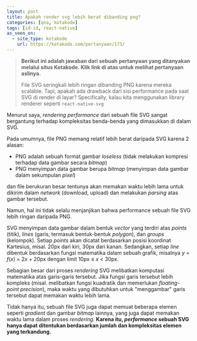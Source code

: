 ```yaml
---
layout: post
title: Apakah render svg lebih berat dibanding png?
categories: [qna, kotakode]
tags: [id-id, react-native]
as_seen_on:
  - site_type: kotakode
    url: https://kotakode.com/pertanyaan/173/
---
```

> **Berikut ini adalah jawaban dari sebuah pertanyaan yang ditanyakan melalui situs Kotakode. Klik link di atas untuk melihat pertanyaan aslinya.**
> 
> File SVG seringkali lebih ringan dibanding PNG karena mereka scalable.
> Tapi, apakah ada drawback dari sisi performance pada saat SVG di render di layar? Specifically, kalau kita menggunakan library renderer seperti `react-native-svg`

Menurut saya, *rendering performance* dari sebuah file SVG sangat bergantung terhadap kompleksitas benda-benda yang dimasukkan di dalam SVG.

Pada umumnya, file PNG memang relatif lebih berat daripada SVG karena 2 alasan:

- PNG adalah sebuah format gambar *loseless* (tidak melakukan kompresi terhadap data gambar secara *bitmap*)
- PNG menyimpan data gambar berupa *bitmap* (menyimpan data gambar dalam sekumpulan *pixel*)

dan file berukuran besar tentunya akan memakan waktu lebih lama untuk dikirim dalam *network* (download, upload) dan melakukan *parsing* atas gambar tersebut.

Namun, hal ini tidak selalu menjanjikan bahwa performance sebuah file SVG lebih ringan daripada PNG.

SVG menyimpan data gambar dalam bentuk *vector* yang terdiri atas *points* (titik), *lines* (garis, termasuk bentuk-bentuk *polygon*), dan *groups* (kelompok). Setiap *points* akan dicatat berdasarkan posisi koordinat Kartesius, misal. 20px dari kiri, 30px dari kanan. Sedangkan, setiap *line* dibentuk berdasarkan fungsi matematika dalam sebuah grafik, misalnya *y* = *f*(*x*) = 2*x* + 20px dengan limit 10px ≤ *x* < 30px.

Sebagian besar dari proses *rendering* SVG melibatkan komputasi matematika atas garis-garis tersebut. Jika fungsi garis tersebut lebih kompleks (misal. melibatkan fungsi kuadratik dan memerlukan *floating-point precision*), maka waktu yang dibutuhkan untuk "menggambar" garis tersebut dapat memakan waktu lebih lama.

Tidak hanya itu, sebuah file SVG juga dapat memuat beberapa elemen seperti *gradient* dan gambar *bitmap* lainnya, yang juga dapat memakan waktu lama dalam proses *rendering*. **Karena itu, *performance* sebuah SVG hanya dapat ditentukan berdasarkan jumlah dan kompleksitas elemen yang terkandung.**